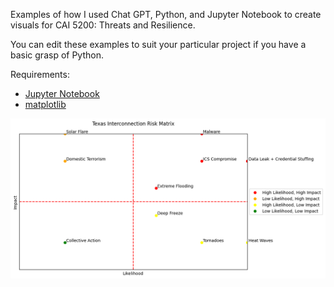 Examples of how I used Chat GPT, Python, and Jupyter Notebook to create visuals for CAI 5200: Threats and Resilience.

You can edit these examples to suit your particular project if you have a basic grasp of Python.

Requirements:

* [Jupyter Notebook](https://jupyter.org/)
* [matplotlib](https://matplotlib.org/)

![Risk Matrix](riskmatrix.png)
